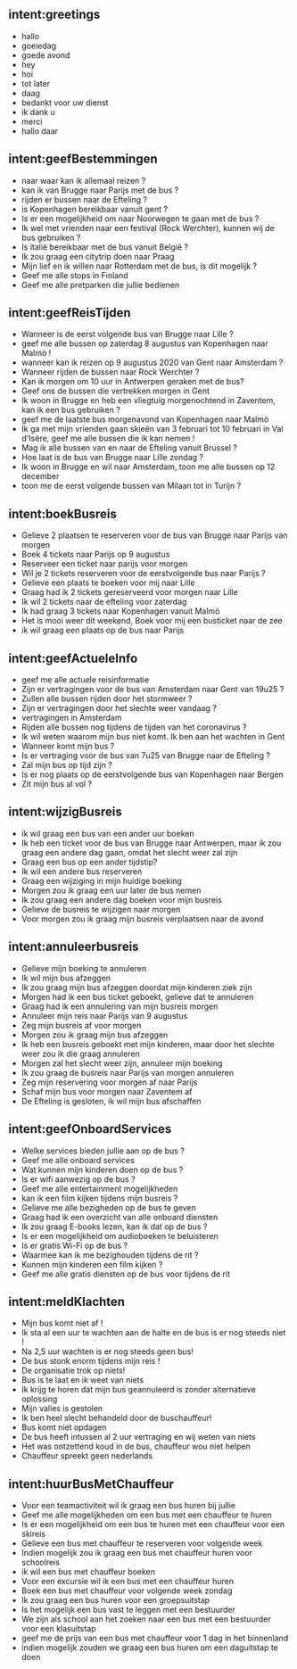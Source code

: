 ## intent:greetings
- hallo
- goeiedag
- goede avond
- hey
- hoi
- tot later
- daag
- bedankt voor uw dienst
- ik dank u
- merci
- hallo daar

## intent:geefBestemmingen
- naar waar kan ik allemaal reizen ?
- kan ik van Brugge naar Parijs met de bus ?
- rijden er bussen naar de Efteling ?
- is Kopenhagen bereikbaar vanuit gent ?
- Is er een mogelijkheid om naar Noorwegen te gaan met de bus ?
- Ik wel met vrienden naar een festival (Rock Werchter), kunnen wij de bus gebruiken ?
- Is italië bereikbaar met de bus vanuit België ?
- Ik zou graag een citytrip doen naar Praag
- Mijn lief en ik willen naar Rotterdam met de bus, is dit mogelijk ?
- Geef me alle stops in Finland
- Geef me alle pretparken die jullie bedienen

## intent:geefReisTijden
- Wanneer is de eerst volgende bus van Brugge naar Lille ?
- geef me alle bussen op zaterdag 8 augustus van Kopenhagen naar Malmö !
- wanneer kan ik reizen op 9 augustus 2020 van Gent naar Amsterdam ?
- Wanneer rijden de bussen naar Rock Werchter ?
- Kan ik morgen om 10 uur in Antwerpen geraken met de bus?
- Geef ons de bussen die vertrekken morgen in Gent
- Ik woon in Brugge en heb een vliegtuig morgenochtend in Zaventem, kan ik een bus gebruiken ?
- geef me de laatste bus morgenavond van Kopenhagen naar Malmö
- Ik ga met mijn vrienden gaan skieën van 3 februari tot 10 februari in Val d'Isère, geef me alle bussen die ik kan nemen !
- Mag ik alle bussen van en naar de Efteling vanuit Brussel ?
- Hoe laat is de bus van Brugge naar Lille zondag ?
- Ik woon in Brugge en wil naar Amsterdam, toon me alle bussen op 12 december
- toon me de eerst volgende bussen van Milaan tot in Turijn ?

## intent:boekBusreis
- Gelieve 2 plaatsen te reserveren voor de bus  van Brugge naar Parijs van morgen
- Boek 4 tickets naar Parijs op 9 augustus
- Reserveer een ticket naar parijs voor morgen
- Wil je 2 tickets reserveren voor de eerstvolgende bus naar Parijs ?
- Gelieve een plaats te boeken voor mij naar Lille
- Graag had ik 2 tickets gereserveerd voor morgen naar Lille
- Ik wil 2 tickets naar de efteling voor zaterdag
- Ik had graag 3 tickets naar Kopenhagen vanuit Malmö
- Het is mooi weer dit weekend, Boek voor mij een busticket naar de zee
- ik wil graag een plaats op de bus naar Parijs

## intent:geefActueleInfo
- geef me alle actuele reisinformatie
- Zijn er vertragingen voor de bus van Amsterdam naar Gent van 19u25 ?
- Zullen alle bussen rijden door het stormweer ?
- Zijn er vertragingen door het slechte weer vandaag ?
- vertragingen in Amsterdam 
- Rijden alle bussen nog tijdens de tijden van het coronavirus ?
- Ik wil weten waarom mijn bus niet komt. Ik ben aan het wachten in Gent
- Wanneer komt mijn bus ?
- Is er vertraging voor de bus van 7u25 van Brugge naar de Efteling ?
- Zal mijn bus op tijd zijn ?
- Is er nog plaats op de eerstvolgende bus van Kopenhagen naar Bergen
- Zit mijn bus al vol ?

## intent:wijzigBusreis
- ik wil graag een bus van een ander uur boeken
- Ik heb een ticket voor de bus van Brugge naar Antwerpen, maar ik zou graag een andere dag gaan, omdat het slecht weer zal zijn
- Graag een bus op een ander tijdstip?
- Ik wil een andere bus reserveren
- Graag een wijziging in mijn huidige boeking
- Morgen zou ik graag een uur later de bus nemen
- Ik zou graag een andere dag boeken voor mijn busreis
- Gelieve de busreis te wijzigen naar morgen
- Voor morgen zou ik graag mijn busreis verplaatsen naar de avond

## intent:annuleerbusreis
- Gelieve mijn boeking te annuleren
- Ik wil mijn bus afzeggen
- Ik zou graag mijn bus afzeggen doordat mijn kinderen ziek zijn
- Morgen had ik een bus ticket geboekt, gelieve dat te annuleren
- Graag had ik een annulering van mijn busreis morgen
- Annuleer mijn reis naar Parijs van 9 augustus
- Zeg mijn busreis af voor morgen
- Morgen zou ik graag mijn bus afzeggen
- Ik heb een busreis geboekt met mijn kinderen, maar door het slechte weer zou ik die graag annuleren
- Morgen zal het slecht weer zijn, annuleer mijn boeking
- Ik zou graag de busreis naar Parijs van morgen annuleren
- Zeg mijn reservering voor morgen af naar Parijs
- Schaf mijn bus voor morgen naar Zaventem af
- De Efteling is gesloten, ik wil mijn bus afschaffen

## intent:geefOnboardServices
- Welke services bieden jullie aan op de bus ?
- Geef me alle onboard services
- Wat kunnen mijn kinderen doen op de bus ?
- Is er wifi aanwezig op de bus ?
- Geef me alle entertainment mogelijkheden
- kan ik een film kijken tijdens mijn busreis ?
- Gelieve me alle bezigheden op de bus te geven
- Graag had ik een overzicht van alle onboard diensten
- Ik zou graag E-books lezen, kan ik dat op de bus ?
- Is er een mogelijkheid om audioboeken te beluisteren
- Is er gratis Wi-Fi op de bus ?
- Waarmee kan ik me bezighouden tijdens de rit ?
- Kunnen mijn kinderen een film kijken ?
- Geef me alle gratis diensten op de bus voor tijdens de rit

## intent:meldKlachten
- Mijn bus komt niet af !
- Ik sta al een uur te wachten aan de halte en de bus is er nog steeds niet !
- Na 2,5 uur wachten is er nog steeds geen bus!
- De bus stonk enorm tijdens mijn reis !
- De organisatie trok op niets! 
- Bus is te laat en ik weet van niets
- Ik krijg te horen dat mijn bus geannuleerd is zonder alternatieve oplossing
- Mijn valies is gestolen
- Ik ben heel slecht behandeld door de buschauffeur!
- Bus komt niet opdagen
- De bus heeft intussen al 2 uur vertraging en wij weten van niets
- Het was ontzettend koud in de bus, chauffeur wou niet helpen
- Chauffeur spreekt geen nederlands

## intent:huurBusMetChauffeur
- Voor een teamactiviteit wil ik graag een bus huren bij jullie
- Geef me alle mogelijkheden om een bus met een chauffeur te huren
- Is er een mogelijkheid om een bus te huren met een chauffeur voor een skireis
- Gelieve een bus met chauffeur te reserveren voor volgende week
- Indien mogelijk zou ik graag een bus met chauffeur huren voor schoolreis
- ik wil een bus met chauffeur boeken
- Voor een excursie wil ik een bus met een chauffeur huren
- Boek een bus met chauffeur voor volgende week zondag
- Ik zou graag een bus huren voor een groepsuitstap
- Is het mogelijk een bus vast te leggen met een bestuurder
- We zijn als school aan het zoeken naar een bus met een bestuurder voor een klasuitstap
- geef me de prijs van een bus met chauffeur voor 1 dag in het binnenland
- indien mogelijk zouden we graag een bus huren om een daguitstap te doen